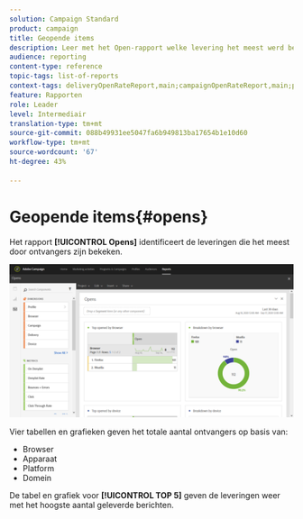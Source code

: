 ```yaml
---
solution: Campaign Standard
product: campaign
title: Geopende items
description: Leer met het Open-rapport welke levering het meest werd bekeken volgens verschillende criteria.
audience: reporting
content-type: reference
topic-tags: list-of-reports
context-tags: deliveryOpenRateReport,main;campaignOpenRateReport,main;programOpenRateReport,main
feature: Rapporten
role: Leader
level: Intermediair
translation-type: tm+mt
source-git-commit: 088b49931ee5047fa6b949813ba17654b1e10d60
workflow-type: tm+mt
source-wordcount: '67'
ht-degree: 43%

---
```



# Geopende items{#opens}

Het rapport **[!UICONTROL Opens]** identificeert de leveringen die het meest door ontvangers zijn bekeken.

![](assets/delivery_reports_opens.png)

Vier tabellen en grafieken geven het totale aantal ontvangers op basis van:

* Browser
* Apparaat
* Platform
* Domein

De tabel en grafiek voor **[!UICONTROL TOP 5]** geven de leveringen weer met het hoogste aantal geleverde berichten.
